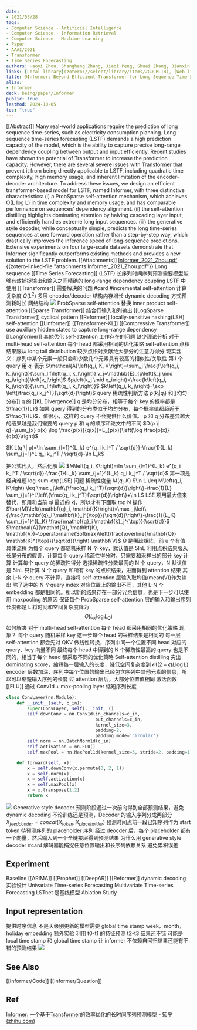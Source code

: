 ```yaml
---
date:
- 2021/03/28
tags:
- Computer Science - Artificial Intelligence
- Computer Science - Information Retrieval
- Computer Science - Machine Learning
- Paper
- AAAI/2021
- Transformer
- Time Series Forecasting
authors: Haoyi Zhou, Shanghang Zhang, Jieqi Peng, Shuai Zhang, Jianxin Li, Hui Xiong, Wancai Zhang
links: [Local library](zotero://select/library/items/ZGQCPLIR), [Web library](https://www.zotero.org/users/4911197/items/ZGQCPLIR)
title: @Informer: Beyond Efficient Transformer for Long Sequence Time-Series Forecasting
alias:
- Informer
deck: being/paper/Informer
public: true
lastMod: 2024-10-05
toc: "true"
---
```


[[Abstract]]
Many real-world applications require the prediction of long sequence time-series, such as electricity consumption planning. Long sequence time-series forecasting (LSTF) demands a high prediction capacity of the model, which is the ability to capture precise long-range dependency coupling between output and input efﬁciently. Recent studies have shown the potential of Transformer to increase the prediction capacity. However, there are several severe issues with Transformer that prevent it from being directly applicable to LSTF, including quadratic time complexity, high memory usage, and inherent limitation of the encoder-decoder architecture. To address these issues, we design an efﬁcient transformer-based model for LSTF, named Informer, with three distinctive characteristics: (i) a ProbSparse self-attention mechanism, which achieves O(L log L) in time complexity and memory usage, and has comparable performance on sequences’ dependency alignment. (ii) the self-attention distilling highlights dominating attention by halving cascading layer input, and efﬁciently handles extreme long input sequences. (iii) the generative style decoder, while conceptually simple, predicts the long time-series sequences at one forward operation rather than a step-by-step way, which drastically improves the inference speed of long-sequence predictions. Extensive experiments on four large-scale datasets demonstrate that Informer signiﬁcantly outperforms existing methods and provides a new solution to the LSTF problem.
[[Attachments]]
[Informer_2021_Zhou.pdf](zotero://select/library/items/NYTYSHMD) {{zotero-linked-file "attachments:Informer_2021_Zhou.pdf"}}
Long sequence [[Time Series Forecasting]] (LSTF)
长序列时间序列预测需要模型能够有效捕捉输出和输入之间精确的 long-range dependency coupling
LSTF 中使用 [[Transformer]] 需要解决的问题 #card #incremental
self-attention 计算复杂度 $O(L^2)$
多层 encoder/decoder 结构内存增长
dynamic decoding 方式预测耗时长
网络结构
![](https://media.xiang578.com/informer-model-overview.png)
ProbSparse self-attention
替换 inner product self-attention
[[Sparse Transformer]] 结合行输入和列输出
[[LogSparse Transformer]] cyclical pattern
[[Reformer]] locally-sensitive hashing(LSH) self-attention
[[Linformer]]
[[Transformer-XL]] [[Compressive Transformer]] use auxiliary hidden states to capture long-range dependency
[[Longformer]]
其他优化 self-attention 工作存在的问题
缺少理论分析
对于 multi-head self-attention 每个 head 都采用相同的优化策略
self-attention 点积结果服从 long tail distribution
较少点积对贡献绝大部分的注意力得分
现实含义：序列中某个元素一般只会和少数几个元素具有较高的相似性/关联性
第 i 个 query 用 $q_i$ 表示
$\mathcal{A}\left(q_i, K, V\right)=\sum_j \frac{f\left(q_i, k_j\right)}{\sum_l f\left(q_i, k_l\right)} v_j=\mathbb{E}_{p\left(k_j \mid q_i\right)}\left[v_j\right]$
$p\left(k_j \mid q_i\right)=\frac{k\left(q_i, k_j\right)}{\sum_l f\left(q_i, k_l\right)}$
$k\left(q_i, k_j\right)=\exp \left(\frac{q_i k_j^T}{\sqrt{d}}\right)$
query 稀疏性判断方法
$p(k_j|q_j)$ 和[[均匀分布]] q 的 [[KL Divergence]]
q 是均分分布，相等于每个 key 的概率都是 $\frac{1}{L}$
如果 query 得到的分布类似于均匀分布，每个概率值都趋近于 $\frac{1}{L}$，值很小，这样的 query 不会提供什么价值。
p 和 q 分布差异越大的结果越是我们需要的 query
p 和 q 的顺序和论文中的不同 $D(p \| q)=\sum_{x} p(x) \log \frac{p(x)}{q(x)}=E_{p(x)}\left(\log \frac{p(x)}{q(x)}\right)$

$K L(q \| p)=\ln \sum_{l=1}^{L_k} e^{q_i k_l^T / \sqrt{d}}-\frac{1}{L_k} \sum_{j=1}^L q_i k_j^T / \sqrt{d}-\ln L_k$

把公式代入，然后化解
![](https://media.xiang578.com/informer-kl.png)
$M\left(q_i, K\right)=\ln \sum_{l=1}^{L_k} e^{q_i k_l^T / \sqrt{d}}-\frac{1}{L_k} \sum_{j=1}^{L_k} q_i k_j^T / \sqrt{d}$
第一项是经典难题 log-sum-exp(LSE) 问题
稀疏性度量 $M\left(q_i, K\right)$
$\ln L \leq M\left(q_i, K\right) \leq \max _j\left\{\frac{q_i k_j^T}{\sqrt{d}}\right\}-\frac{1}{L} \sum_{j=1}^L\left\{\frac{q_i k_j^T}{\sqrt{d}}\right\}+\ln L$
LSE 项用最大值来替代，即用和当前 qi 最近的 kj，所以才有下面取 top N 操作
$\bar{M}\left(\mathbf{q}_i, \mathbf{K}\right)=\max _j\left\{\frac{\mathbf{q}_i \mathbf{k}_j^{\top}}{\sqrt{d}}\right\}-\frac{1}{L_K} \sum_{j=1}^{L_K} \frac{\mathbf{q}_i \mathbf{k}_j^{\top}}{\sqrt{d}}$
$\mathcal{A}(\mathbf{Q}, \mathbf{K}, \mathbf{V})=\operatorname{Softmax}\left(\frac{\overline{\mathbf{Q}} \mathbf{K}^{\top}}{\sqrt{d}}\right) \mathbf{V}$
$\bar{Q}$ 是稀疏矩阵，前 u 个有值
具体流程
为每个 query 都随机采样 N 个 key，默认值是 5lnL
利用点积结果服从长尾分布的假设，计算每个  query 稀疏性得分时，只需要和采样出的部分 key 计算
计算每个 query 的稀疏性得分
选择稀疏性分数最高的 N 个 query，N 默认值是 5lnL
只计算 N 个 query 和所有 key 的点积结果，进而得到 attention 结果
其余 L-N 个 query 不计算，直接将 self-attention 层输入取均值(mean(V))作为输出
除了选中的 N 个query index 对应位置上的输出不同，其他 L-N 个 embedding 都是相同的。所以新的结果存在一部分冗余信息，也是下一步可以使用 maxpooling 的原因
保证每个 ProbSparse self-attention 层的输入和输出序列长度都是 L
将时间和空间复杂度降为 $$O(L_K \log L_Q)$$
如何解决 对于 multi-head self-attention 每个 head 都采用相同的优化策略
 现象？
每个 query 随机采样 key 这一步每个 head 的采样结果是相同的
每一层 self-attention 都会先对 QKV 做线性转换，序列中同一个位置不同 head 对应的 query、key 向量不同
最终每个 head 中得到的 N 个稀疏性最高的 query 也是不同的，相当于每个 head 都采取不同的优化策略
Self-attention distilling
突出 dominating score，缩短每一层输入的长度，降低空间复杂度到 $\mathcal{O}((2-\epsilon) L \log L)$
encoder 层数加深，序列中每个位置的输出已经包含序列中其他元素的信息，所以可以缩短输入序列的长度
过 attention 层后，大部分位置值相同
激活函数 [[ELU]]
通过 Conv1d + max-pooling layer 缩短序列长度
```python
class ConvLayer(nn.Module):
    def __init__(self, c_in):
        super(ConvLayer, self).__init__()
        self.downConv = nn.Conv1d(in_channels=c_in,
                                  out_channels=c_in,
                                  kernel_size=3,
                                  padding=2,
                                  padding_mode='circular')
        self.norm = nn.BatchNorm1d(c_in)
        self.activation = nn.ELU()
        self.maxPool = nn.MaxPool1d(kernel_size=3, stride=2, padding=1)

    def forward(self, x):
        x = self.downConv(x.permute(0, 2, 1))
        x = self.norm(x)
        x = self.activation(x)
        x = self.maxPool(x)
        x = x.transpose(1,2)
        return x
```
![](https://media.xiang578.com/informer.png)
Generative style decoder
预测阶段通过一次前向得到全部预测结果，避免 dynamic decoding
不论训练还是预测，Decoder 的输入序列分成两部分 $X_{feed dcoder} = concat(X_{token}, X_{placeholder})$
预测时间点前一段已知序列作为 start token
待预测序列的 placeholder 序列
经过 deocder 后，每个 placeholder 都有一个向量，然后输入到一个全链接层得到预测结果
为什么用 generative style decoder #card
解码器能捕捉任意位置输出和长序列依赖关系
避免累积误差
## Experiment
Baseline
[[ARIMA]] [[Prophet]] [[DeepAR]]
[[Reformer]] dynamic decoding
实验设计
Univariate Time-series Forecasting
Multivariate Time-series Forecasting
LSTnet 是基线模型
Ablation Study
## Input representation
提供时序信息
不是天级别更新的模型需要 global time stamp
week，month，holiday embedding
额外实验
利用 t0-t1 的特征预测 t2-t3 结果还不错
可能是 local time stamp 和 global time stamp 让 informer 不依赖自回归结果还能有不错的预测结果
![](https://media.xiang578.com/informer-input-representation.png)
## See Also
[[Informer/Code]]
[[Informer/Question]]
## Ref
[Informer: 一个基于Transformer的效率优化的长时间序列预测模型 - 知乎 (zhihu.com)](https://zhuanlan.zhihu.com/p/355133560)